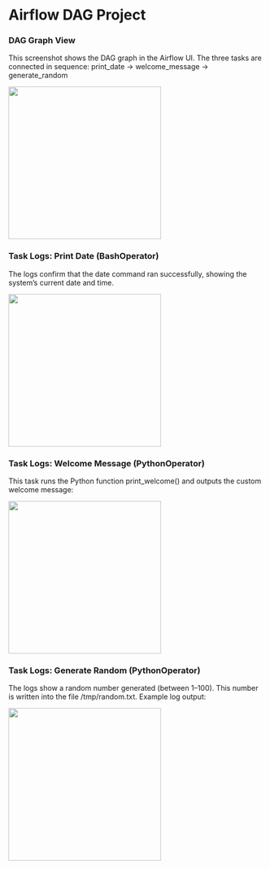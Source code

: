 # Airflow DAG Project
  
### DAG Graph View

This screenshot shows the DAG graph in the Airflow UI. The three tasks are connected in sequence:
print_date → welcome_message → generate_random

<div>
<img src ="https://github.com/user-attachments/assets/45ae741e-1f92-423a-b7aa-413e16e31959" width = 300>

</div>

### Task Logs: Print Date (BashOperator)

The logs confirm that the date command ran successfully, showing the system’s current date and time.

<div>
<img src ="https://github.com/user-attachments/assets/68becfb9-8b52-4d97-9ddd-31f883b0d453" width = 300>

</div>

### Task Logs: Welcome Message (PythonOperator)

This task runs the Python function print_welcome() and outputs the custom welcome message:
<div>
<img src ="https://github.com/user-attachments/assets/ad539431-284c-4b34-89ff-d12603791c6a" width = 300>

</div>


### Task Logs: Generate Random (PythonOperator)

The logs show a random number generated (between 1–100). This number is written into the file /tmp/random.txt. Example log output:
<div>
<img src ="https://github.com/user-attachments/assets/0e337afb-fd16-47ed-b9b4-59739110164e" width = 300>

</div>

